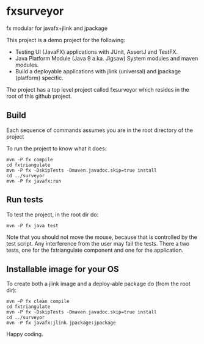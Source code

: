 # fxsurveyor
fx modular for javafx+jlink and jpackage


This project is a demo project for the following:

- Testing UI (JavaFX) applications with JUnit, AssertJ and TestFX.
- Java Platform Module (Java 9 a.ka. Jigsaw) System modules and maven modules.
- Build a deployable applications with jlink (universal) and jpackage (platform) specific.


The project has a top level project called fxsurveyor which resides in the root of this github project.


## Build

Each sequence of commands assumes you are in the root directory of the project

To run the project to know what it does:
```
mvn -P fx compile
cd fxtriangulate
mvn -P fx -DskipTests -Dmaven.javadoc.skip=true install
cd ../surveyor
mvn -P fx javafx:run

```

## Run tests
To test the project, in the root dir do:

```
mvn -P fx java test
```

Note that you should not move the mouse, because that is controlled by the test script. Any interference from the user may fail the tests.
There a two tests, one for the fxtriangulate component and one for the application.

## Installable image for your OS

To create both a jlink image and a deploy-able package do (from the root dir):

```
mvn -P fx clean compile
cd fxtriangulate
mvn -P fx -DskipTests -Dmaven.javadoc.skip=true install
cd ../surveyor
mvn -P fx javafx:jlink jpackage:jpackage
```

Happy coding.
